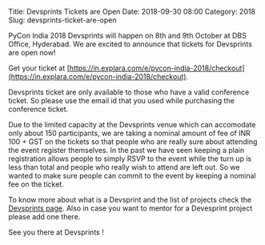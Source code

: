 Title: Devsprints Tickets are Open
Date: 2018-09-30 08:00
Category: 2018
Slug: devsprints-ticket-are-open

PyCon India 2018 Devsprints will happen on 8th and 9th October at DBS Office, Hyderabad. We are excited to announce that tickets for Devsprints are open now!
<!-- PELICAN_END_SUMMARY -->

Get your ticket at [https://in.explara.com/e/pycon-india-2018/checkout](https://in.explara.com/e/pycon-india-2018/checkout).

Devsprints ticket are only available to those who have a valid conference ticket. So please use the email id that you used while purchasing the conference ticket.

Due to the limited capacity at the Devsprints venue which can accomodate only about 150 participants, we are taking a nominal amount of fee of INR 100 + GST on the tickets so that people who are really sure about attending the event register themselves. In the past we have seen keeping a plain registration allows people to simply RSVP to the event while the turn up is less than total and people who really wish to attend are left out. So we wanted to make sure people can commit to the event by keeping a nominal fee on the ticket.

To know more about what is a Devsprint and the list of projects check the [Devsprints page](https://in.pycon.org/cfp/devsprint-2018/proposals/). Also in case you want to mentor for a Devesprint project please add one there.

See you there at Devsprints !